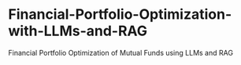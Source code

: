 # Financial-Portfolio-Optimization-with-LLMs-and-RAG
Financial Portfolio Optimization of Mutual Funds using LLMs and RAG
